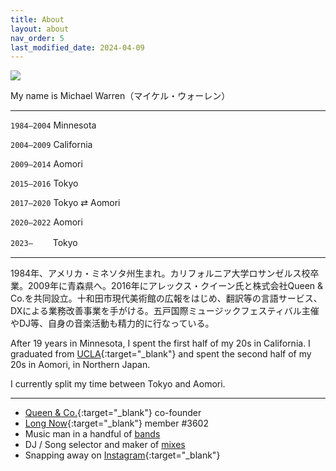 ```yaml
---
title: About
layout: about
nav_order: 5
last_modified_date: 2024-04-09
---
```


<img class="profile-picture" src="/docs/assets/images/mw-coffee.jpeg">

My name is Michael Warren（マイケル・ウォーレン）

---

`1984–2004` Minnesota

`2004–2009` California

`2009–2014` Aomori

`2015–2016` Tokyo

`2017–2020` Tokyo ⇄ Aomori

`2020–2022` Aomori

`2023–`  　　Tokyo

---

1984年、アメリカ・ミネソタ州生まれ。カリフォルニア大学ロサンゼルス校卒業。2009年に青森県へ。2016年にアレックス・クイーン氏と株式会社Queen & Co.を共同設立。十和田市現代美術館の広報をはじめ、翻訳等の言語サービス、DXによる業務改善事業を手がける。五戸国際ミュージックフェスティバル主催やDJ等、自身の音楽活動も精力的に行なっている。

After 19 years in Minnesota, I spent the first half of my 20s in California. I graduated from [UCLA](http://www.ucla.edu/){:target="_blank"} and spent the second half of my 20s in Aomori, in Northern Japan.

I currently split my time between Tokyo and Aomori.

---

+	[Queen & Co.](https://www.queenand.co/){:target="_blank"} co-founder
+	[Long Now](http://longnow.org/){:target="_blank"} member #3602
+	Music man in a handful of [bands](/bands)
+	DJ / Song selector and maker of [mixes](/mixes)
+	Snapping away on [Instagram](https://instagram.com/themichaelwarren){:target="_blank"}

